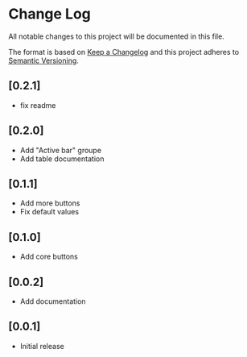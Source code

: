 # Change Log

All notable changes to this project will be documented in this file.

The format is based on [Keep a Changelog](http://keepachangelog.com/) and this project adheres to [Semantic Versioning](http://semver.org/).

## [0.2.1]

- fix readme

## [0.2.0]

- Add "Active bar" groupe
- Add table documentation

## [0.1.1]

- Add more buttons
- Fix default values

## [0.1.0]

- Add core buttons

## [0.0.2]

- Add documentation

## [0.0.1]

- Initial release